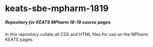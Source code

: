 # keats-sbe-mpharm-1819
<h5>Repository for KEATS MPharm 18-19 course pages</h5>
<p></p>
In this repository collate all CSS and HTML files for use on the MPharm KEATS pages.

